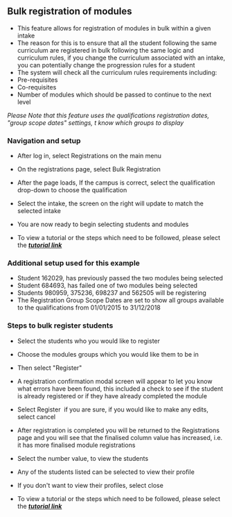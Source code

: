 ## **Bulk registration of modules**

- This feature allows for registration of modules in bulk within a given intake
 - The reason for this is to ensure that all the student following the same curriculum are registered in bulk following the same logic and curriculum rules, if you change the curriculum associated with an intake, you can potentially change the progression rules for a student
- The system will check all the curriculum rules requirements including:
 - Pre-requisites
 - Co-requisites
 - Number of modules which should be passed to continue to the next level
 
*Please Note that this feature uses the qualifications registration dates, "group scope dates" settings, t know which groups to display*

### **Navigation and setup**
- After log in, select Registrations on the main menu
- On the registrations page, select Bulk Registration
- After the page loads, If the campus is correct, select the qualification drop-down to choose the qualification
- Select the intake, the screen on the right will update to match the selected intake
- You are now ready to begin selecting students and modules

- To view a tutorial or the steps which need to be followed, please select the [**_tutorial link_**](https://www.iorad.com/player/124100/Navigating-to-Bulk-Registration)

### **Additional setup used for this example**

- Student 162029, has previously passed the two modules being selected
- Student 684693, has failed one of two modules being selected
- Students 980959, 375236, 698237 and 562505 will be registering  
- The Registration Group Scope Dates are set to show all groups available to the qualifications from 01/01/2015 to 31/12/2018


### **Steps to bulk register students**

- Select the students who you would like to register
- Choose the modules groups which you would like them to be in
- Then select "Register"
- A registration confirmation modal screen will appear to let you know what errors have been found, this included a check to see if the student is already registered or if they have already completed the module
- Select Register ﻿ if you are sure, if you would like to make any edits, select cancel
- After registration is completed you will be returned to the Registrations page and you will see that the finalised column value has increased, i.e. it has more finalised module registrations
- Select the number value, to view the students
- Any of the students listed can be selected to view their profile
- If you don't want to view their profiles, select close


- To view a tutorial or the steps which need to be followed, please select the [**_tutorial link_**](https://www.iorad.com/player/124098/Bulk-Registering-Students)